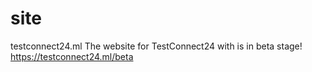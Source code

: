 # site
testconnect24.ml
The website for TestConnect24 with is in beta stage!
https://testconnect24.ml/beta
